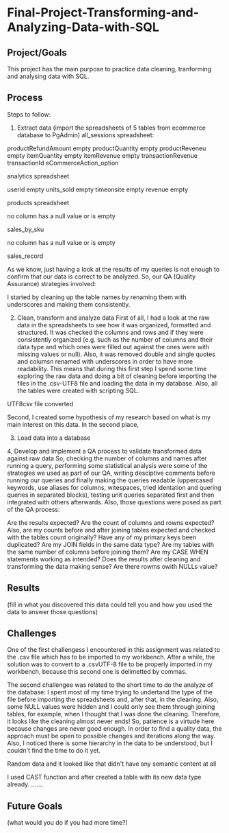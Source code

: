 # Final-Project-Transforming-and-Analyzing-Data-with-SQL

## Project/Goals
This project has the main purpose to practice data cleaning, tranforming and analysing data with SQL. 

## Process
Steps to follow:

1. Extract data (import the spreadsheets of 5 tables from ecommerce database to PgAdmin)
all_sessions spreadsheet:



productRefundAmount empty
productQuantity empty
productReveneu empty
itemQuantity empty
itemRevenue empty
transactionRevenue
transactionId
eCommerceAction_option

analytics spreadsheet



userid empty
units_sold empty
timeonsite empty
revenue empty

products spreadsheet


no column has a null value or is empty

sales_by_sku


no column has a null value or is empty

sales_record


As we know, just having a look at the results of my queries is not enough to confirm that our data is correct to be analyzed. So, our QA (Quality Assurance) strategies involved:
  
I started by cleaning up the table names by renaming them with underscores and making them consistently.

2. Clean, transform and analyze data
First of all, I had a look at the raw data in the spreadsheets to see how it was organized, formatted and structured. It was checked the columns and rows and if they were consistently organized (e.g. such as the number of columns and their data type and which ones were filled out against the ones were with missing values or null). Also, it was removed double and single quotes and columsn renamed with underscores in order to have more readability. This means that during this first step I spend some time exploring the raw data and doing a bit of cleaning before importing the files in the .csv-UTF8 file and loading the data in my database. Also, all the tables were created with scripting SQL.

UTF8csv file converted

Second, I created some hypothesis of my research based on what is my main interest on this data. 
In the second place, 

3. Load data into a database

4, Develop and implement a QA process to validate transformed data against raw data
So, checking the number of columns and names after running a query, performing some statistical analysis were some of the strategies we used as part of our QA, writing desciptive comments before running our queries and finally making the queries readable (uppercased keywords, use aliases for columns, witespaces, tried identation and quering queries in separated blocks), testing unit queries separated first and then integrated with others afterwards. Also, those questions were posed as part of the QA process:

Are the results expected? Are the count of columns and rowns expected? Also, are my counts before and after joining tables expected and checked with the tables count originally?
Have any of my primary keys been duplicated?
Are my JOIN fields in the same data type? Are my tables with the same number of columns before joining them?
Are my CASE WHEN statements working as intended?
Does the results after cleaning and transforming the data making sense?
Are there rowms owith NULLs value?


## Results
(fill in what you discovered this data could tell you and how you used the data to answer those questions)

## Challenges 
One of the first challengess I encountered in this assignment was related to the .csv file which has to be imported to my workbench. After a while, the solution was to convert to a .csvUTF-8 file to be properly imported in my workbench, because this second one is delimetted by commas.

The second challengee was related to the short time to do the analyze of the database: I spent most of my time trying to undertand the type of the file before importing the spreadsheets and, after that, in the cleaning. Also, some NULL values were hidden and I could only see them through joining tables, for example, when I thought that I was done the cleaning. Therefore, it looks like the cleaning almost never ends! So, patience is a virtude here because changes are never good enough. In order to find a quality data, the approach must be open to possible changes and iterations along the way. Also, I noticed there is some hierarchy in the data to be understood, but I couldn't find the time to do it yet.

Random data and it looked like that didn't have any semantic content at all

I used CAST function and after created a table with its new data type already. .......

## Future Goals
(what would you do if you had more time?)
